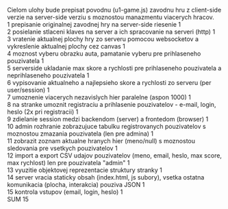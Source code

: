Cielom ulohy bude prepisat povodnu (u1-game.js) zavodnu hru z client-side verzie na server-side verziu s moznostou manazmentu viacerych hracov.
<br />
1	prepisanie originalnej zavodnej hry na server-side riesenie	1 <br />
2	posielanie stlaceni klaves na server a ich spracovanie na serveri (http)	1 <br />
3	vratenie aktualnej plochy hry zo serveru pomocou websocketov a vykreslenie aktualnej plochy cez canvas	1 <br />
4   moznost vyberu obrazku auta, pamatanie vyberu pre prihlaseneho pouzivatela 1 <br />
5	serverside ukladanie max skore a rychlosti pre prihlaseneho pouzivatela a neprihlaseneho pouzivatela	1 <br />
6	vypisovanie aktualneho a najlepsieho skore a rychlosti zo serveru (per user/session)	1 <br />
7	umoznenie viacerych nezavislych hier paralelne (aspon 1000)	1 <br />
8	na stranke umoznit registraciu a prihlasenie pouzivatelov - e-mail, login, heslo (2x pri registracii)	1 <br />
9	zdielanie session medzi backendom (server) a frontedom (browser)	1 <br />
10	admin rozhranie zobrazujuce tabulku registrovanych pouzivatelov s moznostou zmazania pouzivatela (len pre admina)	1 <br />
11	zobrazit zoznam aktualne hranych hier (meno/null) s moznostou sledovania pre vsetkych pouzivatelov	1 <br />
12	import a export CSV udajov pouzivatelov (meno, email, heslo, max score, max rychlost) len pre pouzivatela "admin"	1 <br />
13	vyuzitie objektovej reprezentacie struktury stranky	1 <br />
14	server vracia staticky obsah (index.html, js subory), vsetka ostatna komunikacia (plocha, interakcia) pouziva JSON	1 <br />
15	kontrola vstupov (email, login, heslo)	1 <br />
 	SUM	15 <br />
